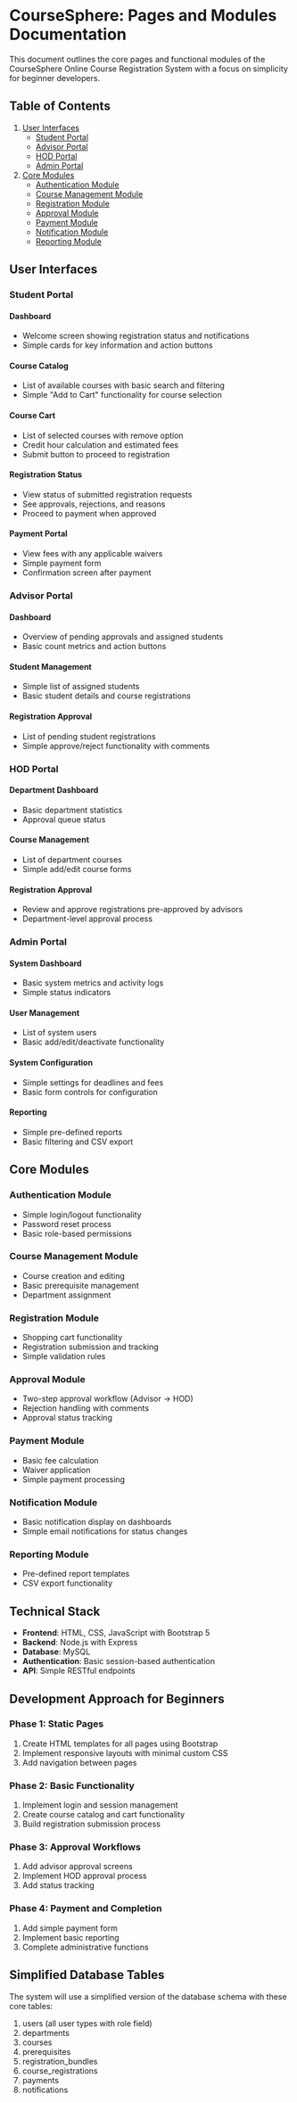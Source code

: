 # CourseSphere: Pages and Modules Documentation

This document outlines the core pages and functional modules of the CourseSphere Online Course Registration System with a focus on simplicity for beginner developers.

## Table of Contents

1. [User Interfaces](#user-interfaces)
   - [Student Portal](#student-portal)
   - [Advisor Portal](#advisor-portal)
   - [HOD Portal](#hod-portal)
   - [Admin Portal](#admin-portal)
2. [Core Modules](#core-modules)
   - [Authentication Module](#authentication-module)
   - [Course Management Module](#course-management-module)
   - [Registration Module](#registration-module)
   - [Approval Module](#approval-module)
   - [Payment Module](#payment-module)
   - [Notification Module](#notification-module)
   - [Reporting Module](#reporting-module)

## User Interfaces

### Student Portal

#### Dashboard
- Welcome screen showing registration status and notifications
- Simple cards for key information and action buttons

#### Course Catalog
- List of available courses with basic search and filtering
- Simple "Add to Cart" functionality for course selection

#### Course Cart
- List of selected courses with remove option
- Credit hour calculation and estimated fees
- Submit button to proceed to registration

#### Registration Status
- View status of submitted registration requests
- See approvals, rejections, and reasons
- Proceed to payment when approved

#### Payment Portal
- View fees with any applicable waivers
- Simple payment form
- Confirmation screen after payment

### Advisor Portal

#### Dashboard
- Overview of pending approvals and assigned students
- Basic count metrics and action buttons

#### Student Management
- Simple list of assigned students
- Basic student details and course registrations

#### Registration Approval
- List of pending student registrations
- Simple approve/reject functionality with comments

### HOD Portal

#### Department Dashboard
- Basic department statistics
- Approval queue status

#### Course Management
- List of department courses
- Simple add/edit course forms

#### Registration Approval
- Review and approve registrations pre-approved by advisors
- Department-level approval process

### Admin Portal

#### System Dashboard
- Basic system metrics and activity logs
- Simple status indicators

#### User Management
- List of system users
- Basic add/edit/deactivate functionality

#### System Configuration
- Simple settings for deadlines and fees
- Basic form controls for configuration

#### Reporting
- Simple pre-defined reports
- Basic filtering and CSV export

## Core Modules

### Authentication Module
- Simple login/logout functionality
- Password reset process
- Basic role-based permissions

### Course Management Module
- Course creation and editing
- Basic prerequisite management
- Department assignment

### Registration Module
- Shopping cart functionality
- Registration submission and tracking
- Simple validation rules

### Approval Module
- Two-step approval workflow (Advisor → HOD)
- Rejection handling with comments
- Approval status tracking

### Payment Module
- Basic fee calculation
- Waiver application
- Simple payment processing

### Notification Module
- Basic notification display on dashboards
- Simple email notifications for status changes

### Reporting Module
- Pre-defined report templates
- CSV export functionality

## Technical Stack

- **Frontend**: HTML, CSS, JavaScript with Bootstrap 5
- **Backend**: Node.js with Express
- **Database**: MySQL
- **Authentication**: Basic session-based authentication
- **API**: Simple RESTful endpoints

## Development Approach for Beginners

### Phase 1: Static Pages
1. Create HTML templates for all pages using Bootstrap
2. Implement responsive layouts with minimal custom CSS
3. Add navigation between pages

### Phase 2: Basic Functionality
1. Implement login and session management
2. Create course catalog and cart functionality
3. Build registration submission process

### Phase 3: Approval Workflows
1. Add advisor approval screens
2. Implement HOD approval process
3. Add status tracking

### Phase 4: Payment and Completion
1. Add simple payment form
2. Implement basic reporting
3. Complete administrative functions

## Simplified Database Tables

The system will use a simplified version of the database schema with these core tables:

1. users (all user types with role field)
2. departments
3. courses
4. prerequisites
5. registration_bundles
6. course_registrations
7. payments
8. notifications